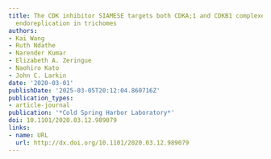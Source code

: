 ```yaml
---
title: The CDK inhibitor SIAMESE targets both CDKA;1 and CDKB1 complexes to establish
  endoreplication in trichomes
authors:
- Kai Wang
- Ruth Ndathe
- Narender Kumar
- Elizabeth A. Zeringue
- Naohiro Kato
- John C. Larkin
date: '2020-03-01'
publishDate: '2025-03-05T20:12:04.860716Z'
publication_types:
- article-journal
publication: '*Cold Spring Harbor Laboratory*'
doi: 10.1101/2020.03.12.989079
links:
- name: URL
  url: http://dx.doi.org/10.1101/2020.03.12.989079
---
```

